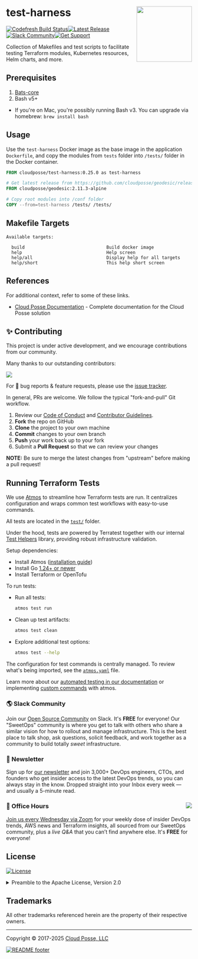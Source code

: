 

<!-- markdownlint-disable -->
# test-harness <a href="https://cpco.io/homepage?utm_source=github&utm_medium=readme&utm_campaign=cloudposse/test-harness&utm_content="><img align="right" src="https://cloudposse.com/logo-300x69.svg" width="150" /></a>


<a href="https://g.codefresh.io/public/accounts/cloudposse/pipelines/cloudposse/test-harness/test-harness"><img src="https://g.codefresh.io/api/badges/pipeline/cloudposse/cloudposse%2Ftest-harness%2Ftest-harness?type=cf-1" alt="Codefresh Build Status"/></a><a href="https://github.com/cloudposse/test-harness/releases/latest"><img src="https://img.shields.io/github/release/cloudposse/test-harness.svg" alt="Latest Release"/></a><a href="https://slack.cloudposse.com"><img src="https://slack.cloudposse.com/badge.svg" alt="Slack Community"/></a><a href="https://cloudposse.com/support/"><img src="https://img.shields.io/badge/Get_Support-success.svg?style=for-the-badge" alt="Get Support"/></a>


<!-- markdownlint-restore -->

<!--




  ** DO NOT EDIT THIS FILE
  **
  ** This file was automatically generated by the `cloudposse/build-harness`.
  ** 1) Make all changes to `README.yaml`
  ** 2) Run `make init` (you only need to do this once)
  ** 3) Run`make readme` to rebuild this file.
  **
  ** (We maintain HUNDREDS of open source projects. This is how we maintain our sanity.)
  **





-->

Collection of Makefiles and test scripts to facilitate testing Terraform modules, Kubernetes resources, Helm charts, and more.

## Prerequisites

1. [Bats-core](https://github.com/bats-core/bats-core)
1. Bash v5+
  - If you're on Mac, you're possibly running Bash v3. You can upgrade via homebrew: `brew install bash`







## Usage

Use the `test-harness` Docker image as the base image in the application `Dockerfile`, and copy the modules from `tests` folder into `/tests/` folder in the Docker container.

```dockerfile
FROM cloudposse/test-harness:0.25.0 as test-harness

# Get latest release from https://github.com/cloudposse/geodesic/releases
FROM cloudposse/geodesic:2.11.3-alpine

# Copy root modules into /conf folder
COPY --from=test-harness /tests/ /tests/
```










<!-- markdownlint-disable -->
## Makefile Targets
```text
Available targets:

  build                               Build docker image
  help                                Help screen
  help/all                            Display help for all targets
  help/short                          This help short screen

```
<!-- markdownlint-restore -->




## References

For additional context, refer to some of these links.

- [Cloud Posse Documentation](https://docs.cloudposse.com) - Complete documentation for the Cloud Posse solution




## ✨ Contributing

This project is under active development, and we encourage contributions from our community.



Many thanks to our outstanding contributors:

<a href="https://github.com/cloudposse/test-harness/graphs/contributors">
  <img src="https://contrib.rocks/image?repo=cloudposse/test-harness&max=24" />
</a>

For 🐛 bug reports & feature requests, please use the [issue tracker](https://github.com/cloudposse/test-harness/issues).

In general, PRs are welcome. We follow the typical "fork-and-pull" Git workflow.
 1. Review our [Code of Conduct](https://github.com/cloudposse/test-harness/?tab=coc-ov-file#code-of-conduct) and [Contributor Guidelines](https://github.com/cloudposse/.github/blob/main/CONTRIBUTING.md).
 2. **Fork** the repo on GitHub
 3. **Clone** the project to your own machine
 4. **Commit** changes to your own branch
 5. **Push** your work back up to your fork
 6. Submit a **Pull Request** so that we can review your changes

**NOTE:** Be sure to merge the latest changes from "upstream" before making a pull request!


## Running Terraform Tests

We use [Atmos](https://atmos.tools) to streamline how Terraform tests are run. It centralizes configuration and wraps common test workflows with easy-to-use commands.

All tests are located in the [`test/`](test) folder.

Under the hood, tests are powered by Terratest together with our internal [Test Helpers](https://github.com/cloudposse/test-helpers) library, providing robust infrastructure validation.

Setup dependencies:
- Install Atmos ([installation guide](https://atmos.tools/install/))
- Install Go [1.24+ or newer](https://go.dev/doc/install)
- Install Terraform or OpenTofu

To run tests:

- Run all tests:  
  ```sh
  atmos test run
  ```
- Clean up test artifacts:  
  ```sh
  atmos test clean
  ```
- Explore additional test options:  
  ```sh
  atmos test --help
  ```
The configuration for test commands is centrally managed. To review what's being imported, see the [`atmos.yaml`](https://raw.githubusercontent.com/cloudposse/.github/refs/heads/main/.github/atmos/terraform-module.yaml) file.

Learn more about our [automated testing in our documentation](https://docs.cloudposse.com/community/contribute/automated-testing/) or implementing [custom commands](https://atmos.tools/core-concepts/custom-commands/) with atmos.

### 🌎 Slack Community

Join our [Open Source Community](https://cpco.io/slack?utm_source=github&utm_medium=readme&utm_campaign=cloudposse/test-harness&utm_content=slack) on Slack. It's **FREE** for everyone! Our "SweetOps" community is where you get to talk with others who share a similar vision for how to rollout and manage infrastructure. This is the best place to talk shop, ask questions, solicit feedback, and work together as a community to build totally *sweet* infrastructure.

### 📰 Newsletter

Sign up for [our newsletter](https://cpco.io/newsletter?utm_source=github&utm_medium=readme&utm_campaign=cloudposse/test-harness&utm_content=newsletter) and join 3,000+ DevOps engineers, CTOs, and founders who get insider access to the latest DevOps trends, so you can always stay in the know.
Dropped straight into your Inbox every week — and usually a 5-minute read.

### 📆 Office Hours <a href="https://cloudposse.com/office-hours?utm_source=github&utm_medium=readme&utm_campaign=cloudposse/test-harness&utm_content=office_hours"><img src="https://img.cloudposse.com/fit-in/200x200/https://cloudposse.com/wp-content/uploads/2019/08/Powered-by-Zoom.png" align="right" /></a>

[Join us every Wednesday via Zoom](https://cloudposse.com/office-hours?utm_source=github&utm_medium=readme&utm_campaign=cloudposse/test-harness&utm_content=office_hours) for your weekly dose of insider DevOps trends, AWS news and Terraform insights, all sourced from our SweetOps community, plus a _live Q&A_ that you can’t find anywhere else.
It's **FREE** for everyone!
## License

<a href="https://opensource.org/licenses/Apache-2.0"><img src="https://img.shields.io/badge/License-Apache%202.0-blue.svg?style=for-the-badge" alt="License"></a>

<details>
<summary>Preamble to the Apache License, Version 2.0</summary>
<br/>
<br/>

Complete license is available in the [`LICENSE`](LICENSE) file.

```text
Licensed to the Apache Software Foundation (ASF) under one
or more contributor license agreements.  See the NOTICE file
distributed with this work for additional information
regarding copyright ownership.  The ASF licenses this file
to you under the Apache License, Version 2.0 (the
"License"); you may not use this file except in compliance
with the License.  You may obtain a copy of the License at

  https://www.apache.org/licenses/LICENSE-2.0

Unless required by applicable law or agreed to in writing,
software distributed under the License is distributed on an
"AS IS" BASIS, WITHOUT WARRANTIES OR CONDITIONS OF ANY
KIND, either express or implied.  See the License for the
specific language governing permissions and limitations
under the License.
```
</details>

## Trademarks

All other trademarks referenced herein are the property of their respective owners.


---
Copyright © 2017-2025 [Cloud Posse, LLC](https://cpco.io/copyright)


<a href="https://cloudposse.com/readme/footer/link?utm_source=github&utm_medium=readme&utm_campaign=cloudposse/test-harness&utm_content=readme_footer_link"><img alt="README footer" src="https://cloudposse.com/readme/footer/img"/></a>

<img alt="Beacon" width="0" src="https://ga-beacon.cloudposse.com/UA-76589703-4/cloudposse/test-harness?pixel&cs=github&cm=readme&an=test-harness"/>
